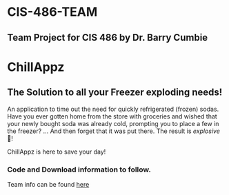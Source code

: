 # CIS-486-TEAM
## Team Project for CIS 486 by Dr. Barry Cumbie

# ChillAppz
## The Solution to all your Freezer exploding needs!
An application to time out the need for quickly refrigerated (frozen) sodas.
Have you ever gotten home from the store with groceries and wished that your newly bought soda was already cold, prompting you to place a few in the freezer? ... And then forget that it was put there. The result is _explosive_ 🤯!

ChillAppz is here to save your day!

### Code and Download information to follow.

Team info can be found [here](https://github.com/CatalyticWeb/CIS-486-TEAM/wiki)
